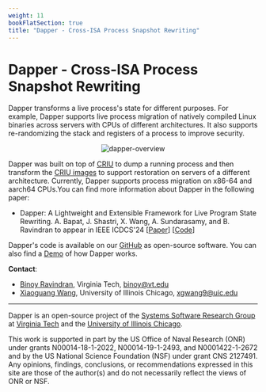 ```yaml
---
weight: 11
bookFlatSection: true
title: "Dapper - Cross-ISA Process Snapshot Rewriting"
---
```


# Dapper - Cross-ISA Process Snapshot Rewriting

Dapper transforms a live process's state for different purposes. For example, Dapper supports live process migration of natively compiled Linux binaries across servers with CPUs of different architectures. It also supports re-randomizing the stack and registers of a process to improve security.

<p align="center">
  <img src="/images/dapper-overview.png" alt="dapper-overview">
</p>

Dapper was built on top of [CRIU](https://criu.org/Main_Page) to dump a running process and then transform the [CRIU images](https://criu.org/Images) to support restoration on servers of a different architecture. Currently, Dapper supports process migration on x86-64 and aarch64 CPUs.You can find more information about Dapper in the following paper:
- Dapper: A Lightweight and Extensible Framework for Live Program State Rewriting. A. Bapat, J. Shastri, X. Wang, A. Sundarasamy, and B. Ravindran to appear in IEEE ICDCS'24 [[Paper](https://ssrg.ece.vt.edu/papers/icdcs24.pdf)] [[Code](https://github.com/dapper-project/dapper)]

Dapper's code is available on our [GitHub](https://github.com/dapper-project/dapper) as open-source software. You can also find a [Demo](https://github.com/dapper-project/demo) of how Dapper works.

**Contact**:
- [Binoy Ravindran](https://ece.vt.edu/people/profile/ravindran), Virginia Tech,  binoy@vt.edu
- [Xiaoguang Wang](https://xiaoguang.wang/), University of Illinois Chicago, xgwang9@uic.edu

---

Dapper is an open-source project of the [Systems Software Research Group](https://ssrg.ece.vt.edu/) at [Virginia Tech](https://vt.edu/) and the [University of Illinois Chicago](https://uic.edu/).

This work is supported in part by the US Office of Naval Research (ONR) under grants N00014-18-1-2022, N00014-19-1-2493, and N0001422-1-2672 and by the US National Science Foundation (NSF) under grant CNS 2127491. Any opinions, findings, conclusions, or recommendations expressed in this site are those of the author(s) and do not necessarily reflect the views of ONR or NSF.